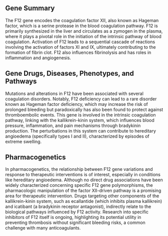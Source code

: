 ## Gene Summary
The F12 gene encodes the coagulation factor XII, also known as Hageman factor, which is a serine protease in the blood coagulation pathway. F12 is primarily synthesized in the liver and circulates as a zymogen in the plasma, where it plays a pivotal role in the initiation of the intrinsic pathway of blood coagulation. Activation of F12 leads to a sequential cascade of reactions involving the activation of factors XI and IX, ultimately contributing to the formation of fibrin clot. F12 also influences fibrinolysis and has roles in inflammation and angiogenesis.

## Gene Drugs, Diseases, Phenotypes, and Pathways
Mutations and alterations in F12 have been associated with several coagulation disorders. Notably, F12 deficiency can lead to a rare disorder known as Hageman factor deficiency, which may increase the risk of prolonged bleeding but paradoxically has also been found to protect against thromboembolic events. This gene is involved in the intrinsic coagulation pathway, linking with the kallikrein-kinin system, which influences blood pressure, inflammation, and pain mechanisms through bradykinin production. The perturbations in this system can contribute to hereditary angioedema (specifically types I and II), characterized by episodes of extreme swelling.

## Pharmacogenetics
In pharmacogenetics, the relationship between F12 gene variations and response to therapeutic interventions is of interest, especially in conditions like hereditary angioedema. Although no direct drug associations have been widely characterized concerning specific F12 gene polymorphisms, the pharmacologic manipulation of the factor XII-driven pathway is a promising area for therapeutic intervention. Drugs targeting other components of the kallikrein-kinin system, such as ecallantide (which inhibits plasma kallikrein) and icatibant (a bradykinin receptor antagonist), indirectly relate to the biological pathways influenced by F12 activity. Research into specific inhibitors of F12 itself is ongoing, highlighting its potential utility in preventing thrombosis without significant bleeding risks, a common challenge with many anticoagulants.